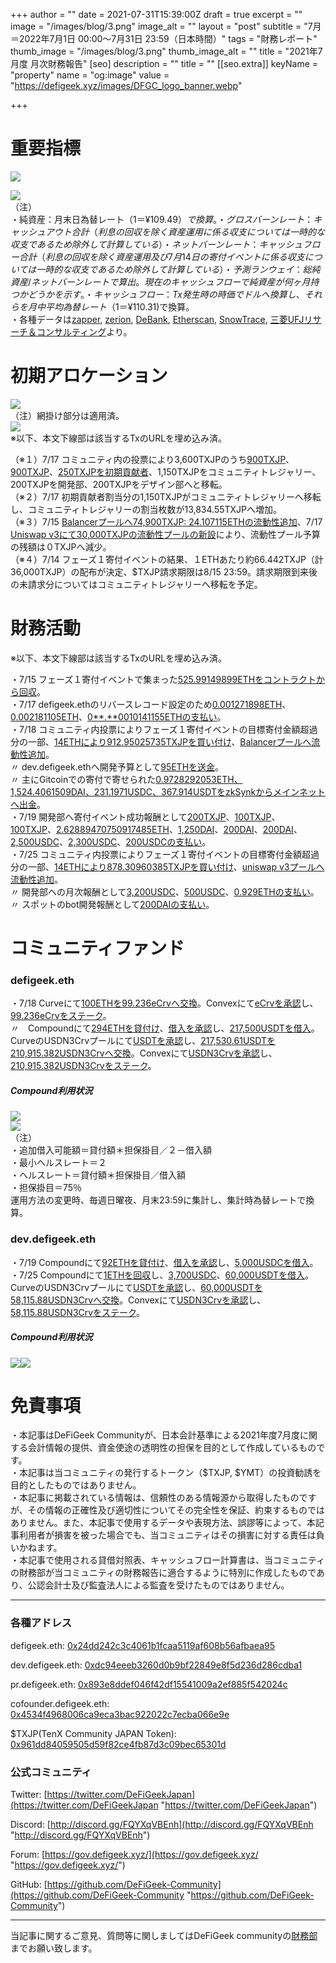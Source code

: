 +++
author = ""
date = 2021-07-31T15:39:00Z
draft = true
excerpt = ""
image = "/images/blog/3.png"
image_alt = ""
layout = "post"
subtitle = "7月＝2022年7月1日 00:00～7月31日 23:59（日本時間）"
tags = "財務レポート"
thumb_image = "/images/blog/3.png"
thumb_image_alt = ""
title = "2021年7月度 月次財務報告"
[seo]
description = ""
title = ""
[[seo.extra]]
keyName = "property"
name = "og:image"
value = "https://defigeek.xyz/images/DFGC_logo_banner.webp"

+++
# 重要指標

![](/images/blog/1134.png)

![](/images/blog/1132.png)  
（注）  
・純資産：月末日為替レート（$1＝¥109.49）で換算。  
・グロスバーンレート：キャッシュアウト合計（利息の回収を除く資産運用に係る収支については一時的な収支であるため除外して計算している）  
・ネットバーンレート：キャッシュフロー合計（利息の回収を除く資産運用及び7月14日の寄付イベントに係る収支については一時的な収支であるため除外して計算している）  
・予測ランウェイ：総純資産/ネットバーンレートで算出。現在のキャッシュフローで純資産が何ヶ月持つかどうかを示す。  
・キャッシュフロー：Tx発生時の時価でドルへ換算し、それらを月中平均為替レート（$1＝¥110.31)で換算。  
・各種データは[zapper](https://t.co/lzLYnn8VGj?amp=1), [zerion](https://app.zerion.io/), [DeBank](https://debank.com/), [Etherscan](https://etherscan.io/), [SnowTrace](https://snowtrace.io/), [三菱UFJリサーチ＆コンサルティング](http://www.murc-kawasesouba.jp/fx/lastmonth.php)より。

# 

# 初期アロケーション

![](/images/blog/1138.png)  
（注）網掛け部分は適用済。  
![](/images/blog/1139.png)  
※以下、本文下線部は該当するTxのURLを埋め込み済。

（※１）7/17 コミュニティ内の投票により3,600TXJPのうち[900TXJP](https://etherscan.io/tx/0xde86b40627e1e7c2060f425cd9a1182ac4f30b573342f948c57ffb8fee49abdd)、[900TXJP](https://etherscan.io/tx/0x33c3dddc578d6552fd6f930c25ab6d70d354ef374940d23a162fc271b25f1a97)、[250TXJPを初期貢献者](https://etherscan.io/tx/0x0c73fc3213023ae76505bb11967cd40792ccfcc063cc061abcdf48a2b9a20816)、1,150TXJPをコミュニティトレジャリー、200TXJPを開発部、200TXJPをデザイン部へと移転。  
（※２）7/17 初期貢献者割当分の1,150TXJPがコミュニティトレジャリーへ移転し、コミュニティトレジャリーの割当枚数が13,834.55TXJPへ増加。  
（※３）7/15 [Balancerプールへ74,900TXJP: 24.107115ETHの流動性追加](https://etherscan.io/tx/0xbb8cec5f657771fda33932158f294482bdac2779deb054dadb4c820ca09618ea)、7/17 [Uniswap v3にて30,000TXJPの流動性プールの新設](https://etherscan.io/tx/0xacfa57ae5f34a957b282eba447524ecfb92ef3c9eebe962cfacba4be0caa59b2)により、流動性プール予算の残額は０TXJPへ減少。  
（※４）7/14 フェーズ１寄付イベントの結果、１ETHあたり約66.442TXJP（計36,000TXJP）の配布が決定、$TXJP請求期限は8/15 23:59。請求期限到来後の未請求分についてはコミュニティトレジャリーへ移転を予定。

# 

# 財務活動

※以下、本文下線部は該当するTxのURLを埋め込み済。

・7/15 フェーズ１寄付イベントで集まった[525.99149899ETHをコントラクトから回収](https://etherscan.io/tx/0x7a79f5e5f95aec9b83802f40d1ea8429518b2b567386707c6aed730910c1158b)。  
・7/17 defigeek.ethのリバースレコード設定のため[0.001271898ETH](https://etherscan.io/tx/0x1eed70b9f359bdad4f5c3637483485e3062c2f5de4fc4bc3cf79a860a305011c)、[0.002181105ETH](https://etherscan.io/tx/0xaa7df69b42b3349ab08595f69ba5f13b774f3b395129b97d011afcc26b15e236)、[0**.**0010141155ETHの支払い](https://etherscan.io/tx/0xd1a5587b431407161b616df87229a4f0ddc80c05f2f61a55515eaf26fcd39053)。  
・7/18 コミュニティ内投票によりフェーズ１寄付イベントの目標寄付金額超過分の一部、[14ETHにより912.95025735TXJPを買い付け](https://etherscan.io/tx/0x4577aa523f1adc4e90374c918908944853f8b8c218a5b5896008baf1da8a2697)、[Balancerプールへ流動性追加](https://etherscan.io/tx/0x6513efa7f89e394c7dc4e493f48ae29a47aee21ad0ad3282c5ee5c36f5145ff3)。  
〃 dev.defigeek.ethへ開発予算として[95ETHを送金](https://etherscan.io/tx/0x537a0c88f461e0c65345e198394a53c938571397496d5615d40da9969b646151)。  
〃 主にGitcoinでの寄付で寄せられた[0.9728292053ETH、1,524.4061509DAI、231.1971USDC、367.914USDTをzkSynkからメインネットへ出金](https://etherscan.io/tx/0x2522cae53e366bd7745d9e69b279c277664996150804313fa5ef15dfbacbce1a)。  
・7/19 開発部へ寄付イベント成功報酬として[200TXJP](https://etherscan.io/tx/0x0bcc367439484fe2fdbbca1860858d23de83c9cdce75bed6405d356098fd867f)、[100TXJP](https://etherscan.io/tx/0xe46d363da2527f88d9e888cd9226b647b75ce8163c7af29fa174d1f8448dd5ba)、[100TXJP](https://etherscan.io/tx/0x292f76bd6a27e4cc3c325bc79380abfb33d86eca1c6a079077d8f2d686fff33b)、[2.62889470750917485ETH](https://etherscan.io/tx/0x1adf9c567d8b50f7d8a490090c8d8eeabaef3682d48825cbb78efcfb99c1442e)、[1,250DAI](https://etherscan.io/tx/0x326f0fa8a8945a82531ad7b268c0c86e672e96b8b60b29d3ec2ea1ab8875b828)、[200DAI](https://etherscan.io/tx/0x3b6d338294e2be5a1027fc76cbaa1ec0c1320d49cdb056f751edc0bb6a5824d2)、[200DAI](https://etherscan.io/tx/0xe4493d12b35043e7ffc120dedb81eae635305fef5df7c2017d7fd7d784fe2294)、[2,500USDC](https://etherscan.io/tx/0x4c40919604883e96e3ed2063ae37d56d99391e750a0d3e9bd800efaf61d668b3)、[2,300USDC](https://etherscan.io/tx/0xf84375dab9e547ec2943431eae2596c80e56cf04dbe4c8e4a5c48da02a628c24)、[200USDCの支払い](https://etherscan.io/tx/0xbf3f2bd3b7f9fb92b2f603a9220c645d2509a92c0181c2f926baf647141cca58)。  
・7/25 コミュニティ内投票によりフェーズ１寄付イベントの目標寄付金額超過分の一部、[14ETHにより878.30960385TXJPを買い付け](https://etherscan.io/tx/0xca205924615222dab5a9423ce06c0281ade5bf25702cb645a52f4f31e69ef6fc)、[uniswap v3プールへ流動性追加](https://etherscan.io/tx/0x516ea33d8f209dcae297d94fecb5e0886df62526b737545f24b73d314660f3c1)。  
〃 開発部への月次報酬として[3,200USDC](https://etherscan.io/tx/0x7449a54a0df760f47e92113175630981c8a2b4a7526857857d103273f6cb1a4f)、[500USDC](https://etherscan.io/tx/0x8950f37a11dc6a8dc3ba7aa812f880e6cdc04babbee288328b3a9a9e59548088)、[0.929ETHの支払い](https://etherscan.io/tx/0x6634db0de6e0c365d1d2eeed41b87a9f9b3aa6785fd7f1185b0d4427aea235d7)。  
〃 スポットのbot開発報酬として[200DAIの支払い](https://etherscan.io/tx/0xf5c57f29faa4cbc91753ddc8797db9b1eec515127ec4129698411ef5a8048ec8)。

# 

# コミュニティファンド

### defigeek.eth

・7/18 Curveにて[100ETHを99.236eCrvへ交換](https://etherscan.io/tx/0x2b5e42a1802b8181a595f5cfd9ab51a584db6837fb964def30e303f9b0cae311)。Convexにて[eCrvを承認](https://etherscan.io/tx/0xef4855dab39bb7864d0454e2a9f791302d613f70c87d8bc9549c5ba21b57acd4)し、[99.236eCrvをステーク](https://etherscan.io/tx/0x5c8801e13034a7402bcfc50c7a0f52f80305f2b970bc49b28f7baa95be136fc5)。  
〃　Compoundにて[294ETHを貸付け](https://etherscan.io/tx/0xab561f3154c3c04d485b3ff13127ff48c2b1bf9d0fce014dc62915cd6c7848f8)、[借入を承認](https://etherscan.io/tx/0x9351e9615f6a275c5deef75169fe9b774e62ec6c7602283dcba41ccfefb41389)し、[217,500USDTを借入](https://etherscan.io/tx/0x3394930932938d3d8b28a147ecd0a5507fedd0de419046fe668088d2a6ad792b)。CurveのUSDN3Crvプールにて[USDTを承認](https://etherscan.io/tx/0x4adedd30c4b14a3306e8bbd9f57ce93f074dac5983aceeec4de21bbdf636ca2f)し、[217,530.61USDTを210,915.382USDN3Crvへ交換](https://etherscan.io/tx/0xc30f0b7c185bcb0a2b8d50c1655014c2320eb794c7c4700b593885eec735a501)。Convexにて[USDN3Crvを承認](https://etherscan.io/tx/0x29a02a87a4c060f9580e0102c0d51fb8e6dee5823b493dd37c40128806e59da0)し、[210,915.382USDN3Crvをステーク](https://etherscan.io/tx/0x034774fdc6a771007c30667b277e9142da6ce3e9a107e86c7c2e4d649ffcc9be)。

##### Compound利用状況

![](/images/blog/1142.png)  
![](/images/blog/1143.png)  
（注）  
・追加借入可能額＝貸付額＊担保掛目／２－借入額  
・最小ヘルスレート＝２  
・ヘルスレート＝貸付額＊担保掛目／借入額  
・担保掛目＝75％  
運用方法の変更時、毎週日曜夜、月末23:59に集計し、集計時為替レートで換算。

### dev.defigeek.eth

・7/19 Compoundにて[92ETHを貸付け](https://etherscan.io/tx/0x49dea40e1847e2ad561ef2347b816d6ab447a9ad21e669a8e7cae75cfd45bf49)、[借入を承認](https://etherscan.io/tx/0xf108717361bd254ab2d5e6dcc1f1319fb12cdc85efac8b563b42ff6dc43b1734)し、[5,000USDCを借入](https://etherscan.io/tx/0xaa3e08ac4836db0c9de565355fdf5cdaf1fa96ba013294843bb64bf503be8ade)。  
・7/25 Compoundにて[1ETHを回収](https://etherscan.io/tx/0x2b5d3cde8911f21226a3a5af6896983fe32b84b628fe28f4bb5a005e46fa427f)し、[3,700USDC](https://etherscan.io/tx/0x9448707d783170980b10c29ca1c684a52a89895756578652925c322514f0e67f)、[60,000USDTを借入](https://etherscan.io/tx/0x8a138fd82e3a383ed6d437c2e38754e16095a67a532b9f14064f67f3d5175173)。CurveのUSDN3Crvプールにて[USDTを承認](https://etherscan.io/tx/0x2cf29b28dabf5f9c318a5c9da8e6a0bd977ae69520c3ded12958fad0872a17dd)し、[60,000USDTを58,115.88USDN3Crvへ交換](https://etherscan.io/tx/0xc4fbf14494fc5bbc5334c6fe0ea3fefaad3f64abcacc3f4985efd55678aecf6f)。Convexにて[USDN3Crvを承認](https://etherscan.io/tx/0x1ae17036390ff03c104c8de3a5f868f747ad2915cde4515e89ab9d7b72ce9f0e)し、[58,115.88USDN3Crvをステーク](https://etherscan.io/tx/0xb0d59ee73b69dd5399f0ba4d2ffc9510c517a401d87d531e9612812ddf17513d)。

##### Compound利用状況

![](/images/blog/1146.png)![](/images/blog/1148.png)

# 

# 免責事項

・本記事はDeFiGeek Communityが、日本会計基準による2021年度7月度に関する会計情報の提供、資金使途の透明性の担保を目的として作成しているものです。  
・本記事は当コミュニティの発行するトークン（$TXJP, $YMT）の投資勧誘を目的としたものではありません。  
・本記事に掲載されている情報は、信頼性のある情報源から取得したものですが、その情報の正確性及び適切性についてその完全性を保証、約束するものではありません。また、本記事で使用するデータや表現方法、誤謬等によって、本記事利用者が損害を被った場合でも、当コミュニティはその損害に対する責任は負いかねます。  
・本記事で使用される貸借対照表、キャッシュフロー計算書は、当コミュニティの財務部が当コミュニティの財務報告に適合するように特別に作成したものであり、公認会計士及び監査法人による監査を受けたものではありません。

***

### 各種アドレス

defigeek.eth: [0x24dd242c3c4061b1fcaa5119af608b56afbaea95](https://etherscan.io/address/0x24dd242c3c4061b1fcaa5119af608b56afbaea95)

dev.defigeek.eth: [0xdc94eeeb3260d0b9bf22849e8f5d236d286cdba1](https://etherscan.io/address/0xdc94eeeb3260d0b9bf22849e8f5d236d286cdba1)

pr.defigeek.eth: [0x893e8ddef046f42df15541009a2ef885f542024c](https://etherscan.io/address/0x893e8ddef046f42df15541009a2ef885f542024c)

cofounder.defigeek.eth: [0x4534f4968006ca9eca3bac922022c7ecba066e9e](https://etherscan.io/address/0x4534f4968006ca9eca3bac922022c7ecba066e9e)

$TXJP(TenX Community JAPAN Token): [0x961dd84059505d59f82ce4fb87d3c09bec65301d](https://etherscan.io/token/0x961dd84059505d59f82ce4fb87d3c09bec65301d)

### 公式コミュニティ

Twitter: [https://twitter.com/DeFiGeekJapan](https://twitter.com/DeFiGeekJapan "https://twitter.com/DeFiGeekJapan")

Discord: [http://discord.gg/FQYXqVBEnh](http://discord.gg/FQYXqVBEnh "http://discord.gg/FQYXqVBEnh")

Forum: [https://gov.defigeek.xyz/](https://gov.defigeek.xyz/ "https://gov.defigeek.xyz/")

GitHub: [https://github.com/DeFiGeek-Community](https://github.com/DeFiGeek-Community "https://github.com/DeFiGeek-Community")

***

当記事に関するご意見、質問等に関しましてはDeFiGeek communityの[財務部](https://discord.gg/CkM2cyTz8N)までお願い致します。
